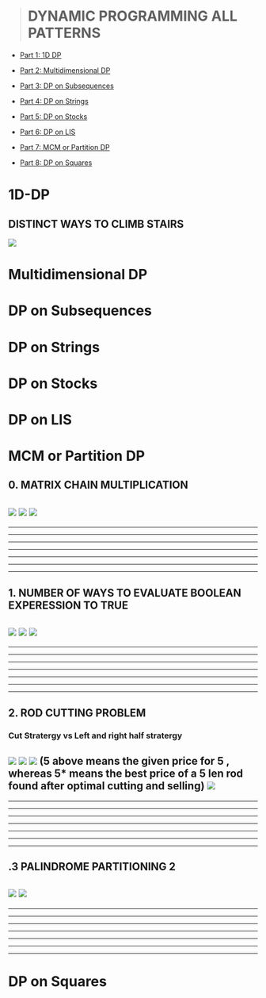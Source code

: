 > # DYNAMIC PROGRAMMING ALL PATTERNS

- [Part 1: 1D DP](#1d-dp)

- [Part 2: Multidimensional DP](#multidimensional-dp)

- [Part 3: DP on Subsequences](#dp-on-subsequences)

- [Part 4: DP on Strings](#dp-on-strings)

- [Part 5: DP on Stocks](#dp-on-stocks)

- [Part 6: DP on LIS](#dp-on-lis)

- [Part 7: MCM or Partition DP](#mcm-or-partition-dp)

- [Part 8: DP on Squares](#dp-on-squares)

# 1D-DP
## DISTINCT WAYS TO CLIMB STAIRS
![](./images/2023-06-24-18-30-13.png)

# Multidimensional DP
# DP on Subsequences
# DP on Strings
# DP on Stocks
# DP on LIS











# MCM or Partition DP
## 0. MATRIX CHAIN MULTIPLICATION
![](./images/2023-06-19-23-03-18.png)
![](./images/2023-06-19-23-20-47.png)
![](./images/2023-06-19-23-21-32.png)
---
---
---
---
---
---
---
---
## 1. NUMBER OF WAYS TO EVALUATE BOOLEAN EXPERESSION TO TRUE
![](./images/2023-06-24-14-26-02.png)
![](./images/2023-06-24-14-26-36.png)
![](./images/2023-06-24-14-28-11.png)
---
---
---
---
---
---
---
---
## 2. ROD CUTTING PROBLEM
### Cut Stratergy vs Left and right half stratergy
![](./images/2023-06-14-12-46-42.png)
![](./images/2023-06-14-12-54-43.png)
![](./images/2023-06-14-13-02-04.png)
(5 above means the given price for 5 , whereas 5* means the best price of a 5 len rod found after optimal cutting and selling)
![](./images/2023-06-14-13-23-34.png)
---
---
---
---
---
---
---
---
## .3 PALINDROME PARTITIONING 2
![](./images/2023-06-14-14-59-46.png)
![](./images/2023-06-14-17-15-41.png)
---
---
---
---
---
---
---
---


# DP on Squares
